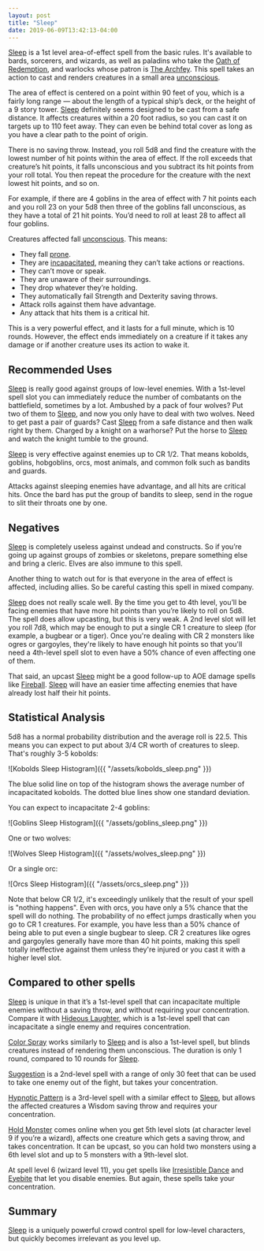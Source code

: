 ```yaml
---
layout: post
title: "Sleep"
date: 2019-06-09T13:42:13-04:00
---
```


[Sleep](https://www.dndbeyond.com/spells/sleep) is a 1st level area-of-effect spell from the basic rules. It's available to bards, sorcerers, and wizards, as well as paladins who take the [Oath of Redemption](https://www.dndbeyond.com/classes/paladin#OathofRedemption), and warlocks whose patron is [The Archfey](https://www.dndbeyond.com/classes/warlock#TheArchfey). This spell takes an action to cast and renders creatures in a small area [unconscious](https://www.dndbeyond.com/sources/basic-rules/appendix-a-conditions#Unconscious).

The area of effect is centered on a point within 90 feet of you, which is a fairly long range — about the length of a typical ship’s deck, or the height of a 9 story tower. [Sleep](https://www.dndbeyond.com/spells/sleep) definitely seems designed to be cast from a safe distance. It affects creatures within a 20 foot radius, so you can cast it on targets up to 110 feet away. They can even be behind total cover as long as you have a clear path to the point of origin.

There is no saving throw. Instead, you roll 5d8 and find the creature with the lowest number of hit points within the area of effect. If the roll exceeds that creature’s hit points, it falls unconscious and you subtract its hit points from your roll total. You then repeat the procedure for the creature with the next lowest hit points, and so on.

For example, if there are 4 goblins in the area of effect with 7 hit points each and you roll 23 on your 5d8 then three of the goblins fall unconscious, as they have a total of 21 hit points. You’d need to roll at least 28 to affect all four goblins.

Creatures affected fall [unconscious](https://www.dndbeyond.com/sources/basic-rules/appendix-a-conditions#Unconscious). This means:

* They fall [prone](https://www.dndbeyond.com/sources/basic-rules/appendix-a-conditions#Prone).
* They are [incapacitated](https://www.dndbeyond.com/sources/basic-rules/appendix-a-conditions#Incapacitated), meaning they can’t take actions or reactions.
* They can’t move or speak.
* They are unaware of their surroundings.
* They drop whatever they’re holding.
* They automatically fail Strength and Dexterity saving throws.
* Attack rolls against them have advantage.
* Any attack that hits them is a critical hit.

This is a very powerful effect, and it lasts for a full minute, which is 10 rounds. However, the effect ends immediately on a creature if it takes any damage or if another creature uses its action to wake it.

## Recommended Uses

[Sleep](https://www.dndbeyond.com/spells/sleep) is really good against groups of low-level enemies. With a 1st-level spell slot you can immediately reduce the number of combatants on the battlefield, sometimes by a lot. Ambushed by a pack of four wolves? Put two of them to [Sleep](https://www.dndbeyond.com/spells/sleep), and now you only have to deal with two wolves. Need to get past a pair of guards? Cast [Sleep](https://www.dndbeyond.com/spells/sleep) from a safe distance and then walk right by them. Charged by a knight on a warhorse? Put the horse to [Sleep](https://www.dndbeyond.com/spells/sleep) and watch the knight tumble to the ground.

[Sleep](https://www.dndbeyond.com/spells/sleep) is very effective against enemies up to CR 1/2. That means kobolds, goblins, hobgoblins, orcs, most animals, and common folk such as bandits and guards.

Attacks against sleeping enemies have advantage, and all hits are critical hits. Once the bard has put the group of bandits to sleep, send in the rogue to slit their throats one by one.

## Negatives

[Sleep](https://www.dndbeyond.com/spells/sleep) is completely useless against undead and constructs. So if you’re going up against groups of zombies or skeletons, prepare something else and bring a cleric. Elves are also immune to this spell.

Another thing to watch out for is that everyone in the area of effect is affected, including allies. So be careful casting this spell in mixed company.

[Sleep](https://www.dndbeyond.com/spells/sleep) does not really scale well. By the time you get to 4th level, you’ll be facing enemies that have more hit points than you’re likely to roll on 5d8. The spell does allow upcasting, but this is very weak. A 2nd level slot will let you roll 7d8, which may be enough to put a single CR 1 creature to sleep (for example, a bugbear or a tiger). Once you're dealing with CR 2 monsters like ogres or gargoyles, they're likely to have enough hit points so that you'll need a 4th-level spell slot to even have a 50% chance of even affecting one of them. 

That said, an upcast [Sleep](https://www.dndbeyond.com/spells/sleep) might be a good follow-up to AOE damage spells like [Fireball](https://www.dndbeyond.com/spells/fireball). [Sleep](https://www.dndbeyond.com/spells/sleep) will have an easier time affecting enemies that have already lost half their hit points.

## Statistical Analysis

5d8 has a normal probability distribution and the average roll is 22.5. This means you can expect to put about 3/4 CR worth of creatures to sleep. That's roughly 3-5 kobolds:

![Kobolds Sleep Histogram]({{ "/assets/kobolds_sleep.png"  }})

The blue solid line on top of the histogram shows the average number of incapacitated kobolds. The dotted blue lines show one standard deviation.

You can expect to incapacitate 2-4 goblins:

![Goblins Sleep Histogram]({{ "/assets/goblins_sleep.png"  }})

One or two wolves:

![Wolves Sleep Histogram]({{ "/assets/wolves_sleep.png"  }})

Or a single orc:

![Orcs Sleep Histogram]({{ "/assets/orcs_sleep.png"  }})

Note that below CR 1/2, it's exceedingly unlikely that the result of your spell is "nothing happens". Even with orcs, you have only a 5% chance that the spell will do nothing. The probability of no effect jumps drastically when you go to CR 1 creatures. For example, you have less than a 50% chance of being able to put even a single bugbear to sleep. CR 2 creatures like ogres and gargoyles generally have more than 40 hit points, making this spell totally ineffective against them unless they're injured or you cast it with a higher level slot.

## Compared to other spells
[Sleep](https://www.dndbeyond.com/spells/sleep) is unique in that it’s a 1st-level spell that can incapacitate multiple enemies without a saving throw, and without requiring your concentration. Compare it with [Hideous Laughter](https://www.dndbeyond.com/spells/tashas-hideous-laughter), which is a 1st-level spell that can incapacitate a single enemy and requires concentration.

[Color Spray](https://www.dndbeyond.com/spells/color-spray) works similarly to [Sleep](https://www.dndbeyond.com/spells/sleep) and is also a 1st-level spell, but blinds creatures instead of rendering them unconscious. The duration is only 1 round, compared to 10 rounds for [Sleep](https://www.dndbeyond.com/spells/sleep).

[Suggestion](https://www.dndbeyond.com/spells/suggestion) is a 2nd-level spell with a range of only 30 feet that can be used to take one enemy out of the fight, but takes your concentration.

[Hypnotic Pattern](https://www.dndbeyond.com/spells/hypnotic-pattern) is a 3rd-level spell with a similar effect to [Sleep](https://www.dndbeyond.com/spells/sleep), but allows the affected creatures a Wisdom saving throw and requires your concentration.

[Hold Monster](https://www.dndbeyond.com/spells/hold-monster) comes online when you get 5th level slots (at character level 9 if you’re a wizard), affects one creature which gets a saving throw, and takes concentration. It can be upcast, so you can hold two monsters using a 6th level slot and up to 5 monsters with a 9th-level slot. 

At spell level 6 (wizard level 11), you get spells like [Irresistible Dance](https://www.dndbeyond.com/spells/ottos-irresistible-dance) and [Eyebite](https://www.dndbeyond.com/spells/eyebite) that let you disable enemies. But again, these spells take your concentration.

## Summary
[Sleep](https://www.dndbeyond.com/spells/sleep) is a uniquely powerful crowd control spell for low-level characters, but quickly becomes irrelevant as you level up.


